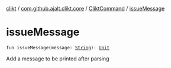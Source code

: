 [clikt](../../index.md) / [com.github.ajalt.clikt.core](../index.md) / [CliktCommand](index.md) / [issueMessage](./issue-message.md)

# issueMessage

`fun issueMessage(message: `[`String`](https://kotlinlang.org/api/latest/jvm/stdlib/kotlin/-string/index.html)`): `[`Unit`](https://kotlinlang.org/api/latest/jvm/stdlib/kotlin/-unit/index.html)

Add a message to be printed after parsing

